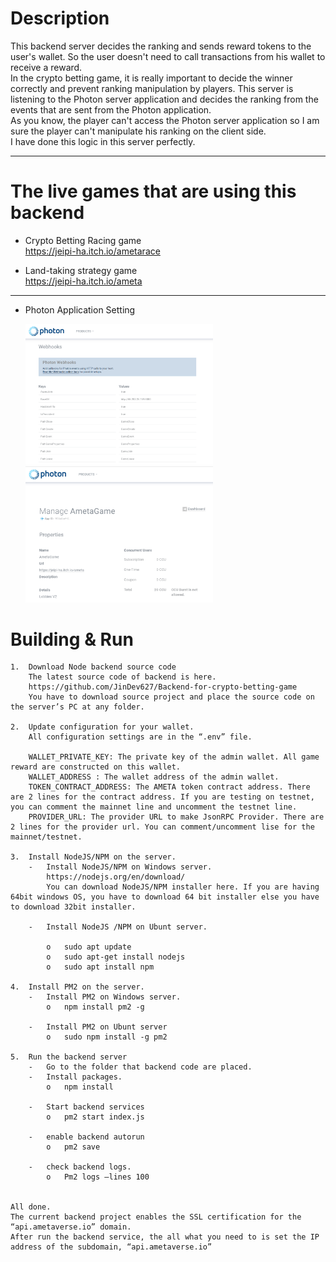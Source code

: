 # Description <br>

This backend server decides the ranking and sends reward tokens to the user's wallet.
So the user doesn't need to call transactions from his wallet to receive a reward.
<br>
In the crypto betting game, it is really important to decide the winner correctly and prevent ranking manipulation by players.
This server is listening to the Photon server application and decides the ranking from the events that are sent from the Photon application.
<br>
As you know, the player can't access the Photon server application so I am sure the player can't manipulate his ranking on the client side.
<br>
I have done this logic in this server perfectly.

---
# The live games that are using this backend
- Crypto Betting Racing game <br>
https://jeipi-ha.itch.io/ametarace 

- Land-taking strategy game  <br>
https://jeipi-ha.itch.io/ameta

---

- Photon Application Setting<br>

    <img src = "https://github.com/JinDev627/metarepo/blob/main/AmetaConqueror/Screenshot%202022-09-16%20101809.png" style="width: 300px"/> 
    <img src = "https://github.com/JinDev627/metarepo/blob/main/AmetaConqueror/Screenshot%202022-09-16%20101802.png" style="width: 300px"/> 

# Building & Run

	1.	Download Node backend source code
		The latest source code of backend is here.
		https://github.com/JinDev627/Backend-for-crypto-betting-game
		You have to download source project and place the source code on the server’s PC at any folder.

	2.	Update configuration for your wallet.
		All configuration settings are in the “.env” file.
 
		WALLET_PRIVATE_KEY: The private key of the admin wallet. All game reward are constructed on this wallet.
		WALLET_ADDRESS : The wallet address of the admin wallet.
		TOKEN_CONTRACT_ADDRESS: The AMETA token contract address. There are 2 lines for the contract address. If you are testing on testnet, you can comment the mainnet line and uncomment the testnet line.
		PROVIDER_URL: The provider URL to make JsonRPC Provider. There are 2 lines for the provider url. You can comment/uncomment lise for the mainnet/testnet.

	3.	Install NodeJS/NPM on the server.
		-	Install NodeJS/NPM on Windows server.
			https://nodejs.org/en/download/
			You can download NodeJS/NPM installer here. If you are having 64bit windows OS, you have to download 64 bit installer else you have to download 32bit installer.

		-	Install NodeJS /NPM on Ubunt server.

			o	sudo apt update
			o	sudo apt-get install nodejs
			o	sudo apt install npm

	4.	Install PM2 on the server.
		-	Install PM2 on Windows server.
			o	npm install pm2 -g

		-	Install PM2 on Ubunt server
			o	sudo npm install -g pm2

	5.	Run the backend server
		-	Go to the folder that backend code are placed.
		-	Install packages.
			o	npm install
			
		-	Start backend services
			o	pm2 start index.js
			
		-	enable backend autorun
			o	pm2 save
			
		-	check backend logs.
			o	Pm2 logs –lines 100
			

	All done.
	The current backend project enables the SSL certification for the “api.ametaverse.io” domain.
	After run the backend service, the all what you need to is set the IP address of the subdomain, “api.ametaverse.io”
